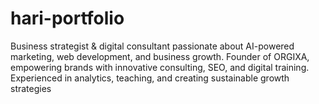 # hari-portfolio
Business strategist &amp; digital consultant passionate about AI-powered marketing, web development, and business growth. Founder of ORGIXA, empowering brands with innovative consulting, SEO, and digital training. Experienced in analytics, teaching, and creating sustainable growth strategies
